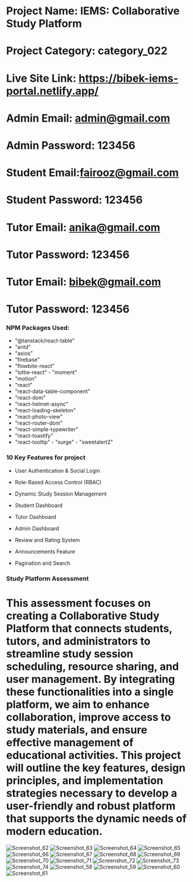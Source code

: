 


# Project Name: IEMS: Collaborative Study Platform
# Project Category: category_022
# Live Site Link: https://bibek-iems-portal.netlify.app/
# Admin Email: admin@gmail.com
# Admin Password: 123456

# Student Email:fairooz@gmail.com
# Student Password: 123456

# Tutor Email: anika@gmail.com
# Tutor Password: 123456

# Tutor Email: bibek@gmail.com
# Tutor Password: 123456


### NPM Packages Used:

  - "@tanstack/react-table"
   - "antd"
   - "axios"
   - "firebase"
  -  "flowbite-react"
   - "lottie-react"
    - "moment"
   - "motion"
   - "react"
   - "react-data-table-component"
   - "react-dom"
   - "react-helmet-async"
   - "react-loading-skeleton"
   - "react-photo-view"
   - "react-router-dom"
   - "react-simple-typewriter"
   - "react-toastify"
   - "react-tooltip"
    - "surge"
    - "sweetalert2"



###  10 Key Features for project


- User Authentication & Social Login

- Role-Based Access Control (RBAC)

- Dynamic Study Session Management

- Student Dashboard

- Tutor Dashboard

- Admin Dashboard

- Review and Rating System

- Announcements Feature

- Pagination and Search


### Study Platform Assessment
# This assessment focuses on creating a Collaborative Study Platform that connects students, tutors, and administrators to streamline study session scheduling, resource sharing, and user management. By integrating these functionalities into a single platform, we aim to enhance collaboration, improve access to study materials, and ensure effective management of educational activities. This project will outline the key features, design principles, and implementation strategies necessary to develop a user-friendly and robust platform that supports the dynamic needs of modern education.


![Screenshot_62](https://github.com/user-attachments/assets/dc428223-ad38-4c3b-a52a-87507ada1490)
![Screenshot_63](https://github.com/user-attachments/assets/a9c5b5c8-67db-4d40-869b-240779ef58c5)
![Screenshot_64](https://github.com/user-attachments/assets/4deb7854-a45b-4da6-9b88-a63e7fd5ac48)
![Screenshot_65](https://github.com/user-attachments/assets/46e2c843-8533-47b2-b0ab-fa4aa5299bde)
![Screenshot_66](https://github.com/user-attachments/assets/5639f976-ddb5-4dc1-9fc4-ada10631a0a4)
![Screenshot_67](https://github.com/user-attachments/assets/1364d014-b626-46dd-be2f-5b88525d2f42)
![Screenshot_68](https://github.com/user-attachments/assets/93e7d953-9760-42e3-9b89-38ad5986c0c5)
![Screenshot_69](https://github.com/user-attachments/assets/663ecea4-91ec-4612-ae50-6be89720d85f)
![Screenshot_70](https://github.com/user-attachments/assets/7d0f9abe-c92e-4a98-aea8-ca8999b5ea46)
![Screenshot_71](https://github.com/user-attachments/assets/483a11b7-6181-470f-b63f-a334f29460cd)
![Screenshot_72](https://github.com/user-attachments/assets/20fb0d94-7fea-48ea-ac65-eb718479d3ea)
![Screenshot_73](https://github.com/user-attachments/assets/0f8b5f96-f3b5-4d45-9436-792b1cb6ff7a)
![Screenshot_74](https://github.com/user-attachments/assets/2abec2bf-b509-4ac0-96e0-63e05ce28474)
![Screenshot_58](https://github.com/user-attachments/assets/2a36bce2-12c0-4a24-be20-d1a1bd576d5a)
![Screenshot_59](https://github.com/user-attachments/assets/be6e269a-690a-4147-900b-4943e58d1736)
![Screenshot_60](https://github.com/user-attachments/assets/16073f4b-e01f-4674-a862-fcb62e0042d0)
![Screenshot_61](https://github.com/user-attachments/assets/ac5baa8b-1661-448d-b4fe-0e5c64bacf50)
